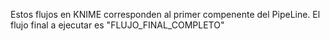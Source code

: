 Estos flujos en KNIME corresponden al primer compenente del PipeLine. El flujo final a ejecutar es "FLUJO_FINAL_COMPLETO"
